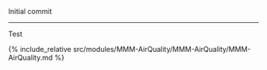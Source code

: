 Initial commit

---

Test

{% include_relative src/modules/MMM-AirQuality/MMM-AirQuality/MMM-AirQuality.md %}
